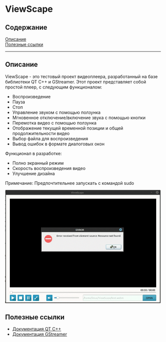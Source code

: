 # ViewScape


## Содержание

[Описание](#description)   
[Полезные ссылки](#useful_links)

---

## Описание
<a name="description"></a>

ViewScape - это тестовый проект видеоплеера, разработанный на базе библиотеки QT C++ и GStreamer. Этот проект представляет собой простой плеер, с следующим функционалом:

- Воспроизведение
- Пауза
- Стоп
- Управление звуком с помощью ползунка
- Мгновенное отключение/включение звука с помощью кнопки
- Перемотка видео с помощью ползунка
- Отображение текущей временной позиции и общей продолжительности видео
- Выбор файла для воспроизведения
- Вывод ошибок в формате диалоговых окон

Функционал в разработке:
- Полно экранный режим
- Скорость воспроизведения видео
- Улучшение дизайна

Примечание: Предпочтительнее запускать с командой sudo


![Responsiveness of the site](readme-assets/show.gif)

## Полезные ссылки
<a name="useful_links"></a>
- [Документация QT  C++](https://doc.qt.io/)
- [Документация GStreamer](https://thiblahute.github.io/GStreamer-doc/doc_index.html?gi-language=c)
